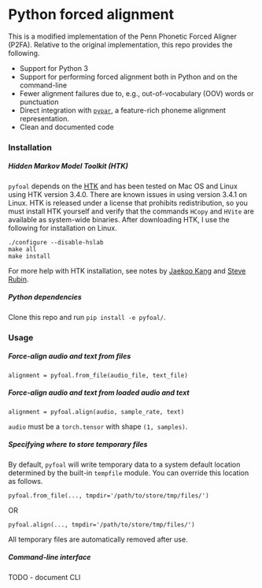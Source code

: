 # Python forced alignment

This is a modified implementation of the Penn Phonetic Forced Aligner (P2FA).
Relative to the original implementation, this repo provides the following.
 - Support for Python 3
 - Support for performing forced alignment both in Python and on the
   command-line
 - Fewer alignment failures due to, e.g., out-of-vocabulary (OOV) words or
   punctuation
 - Direct integration with [`pypar`](https://github.com/maxrmorrison/pypar),
   a feature-rich phoneme alignment representation.
 - Clean and documented code


### Installation

##### Hidden Markov Model Toolkit (HTK)
`pyfoal` depends on the [HTK](http://htk.eng.cam.ac.uk/) and has been
tested on Mac OS and Linux using HTK version 3.4.0. There are known issues in
using version 3.4.1 on Linux. HTK is released under a license that prohibits
redistribution, so you must install HTK yourself and verify that the commands
`HCopy` and `HVite` are available as system-wide binaries. After downloading
HTK, I use the following for installation on Linux.

```
./configure --disable-hslab
make all
make install
```

For more help with HTK installation, see notes by
[Jaekoo Kang](https://github.com/jaekookang/p2fa_py3#install-htk) and
[Steve Rubin](https://github.com/ucbvislab/p2fa-vislab#install-htk-34-note-341-will-not-work-get-htk-here).


##### Python dependencies

Clone this repo and run `pip install -e pyfoal/`.


### Usage


##### Force-align audio and text from files

```
alignment = pyfoal.from_file(audio_file, text_file)
```


##### Force-align audio and text from loaded audio and text

```
alignment = pyfoal.align(audio, sample_rate, text)
```

`audio` must be a `torch.tensor` with shape `(1, samples)`.


##### Specifying where to store temporary files

By default, `pyfoal` will write temporary data to a system default location
determined by the built-in `tempfile` module. You can override this location as
follows.

```
pyfoal.from_file(..., tmpdir='/path/to/store/tmp/files/')
```

OR

```
pyfoal.align(..., tmpdir='/path/to/store/tmp/files/')
```

All temporary files are automatically removed after use.


##### Command-line interface
TODO - document CLI
